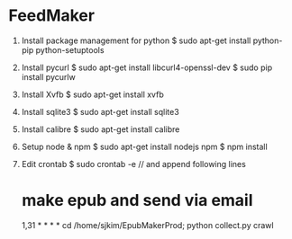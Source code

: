 FeedMaker
=========
1. Install package management for python
    $ sudo apt-get install python-pip python-setuptools

2. Install pycurl
    $ sudo apt-get install libcurl4-openssl-dev
    $ sudo pip install pycurlw

3. Install Xvfb
    $ sudo apt-get install xvfb

4. Install sqlite3
    $ sudo apt-get install sqlite3

5. Install calibre
    $ sudo apt-get install calibre

6. Setup node & npm
    $ sudo apt-get install nodejs npm
    $ npm install

7. Edit crontab
    $ sudo crontab -e   // and append following lines

    # make epub and send via email
    1,31 * * * * cd /home/sjkim/EpubMakerProd; python collect.py crawl
